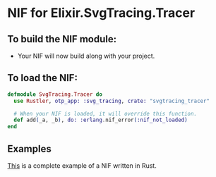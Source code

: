 # NIF for Elixir.SvgTracing.Tracer

## To build the NIF module:

- Your NIF will now build along with your project.

## To load the NIF:

```elixir
defmodule SvgTracing.Tracer do
  use Rustler, otp_app: :svg_tracing, crate: "svgtracing_tracer"

  # When your NIF is loaded, it will override this function.
  def add(_a, _b), do: :erlang.nif_error(:nif_not_loaded)
end
```

## Examples

[This](https://github.com/rusterlium/NifIo) is a complete example of a NIF written in Rust.
